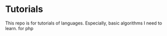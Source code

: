 # Tutorials
This repo is for tutorials of languages.
Especially, basic algorithms I need to learn.
for php
